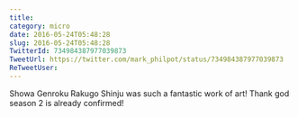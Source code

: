 ```yaml
---
title: 
category: micro
date: 2016-05-24T05:48:28
slug: 2016-05-24T05:48:28
TwitterId: 734984387977039873
TweetUrl: https://twitter.com/mark_philpot/status/734984387977039873
ReTweetUser: 
---
```


Showa Genroku Rakugo Shinju was such a fantastic work of art! Thank god season 2 is already confirmed!